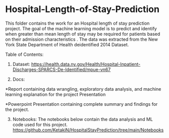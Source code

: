 # Hospital-Length-of-Stay-Prediction

This folder contains the work for an Hospital length of stay prediction project. The goal of the machine learning model is to predict and identify when greater than mean length of stay may be required for patients based on their admission characteristics . The data was extracted from the New York State Department of Health deidentified 2014 Dataset.


Table of Contents:

1) Dataset:
https://health.data.ny.gov/Health/Hospital-Inpatient-Discharges-SPARCS-De-Identified/mpue-vn67

2) Docs:

*Report containing data wrangling, exploratory data analysis, and machine learning explanation for the project
Presentation

*Powerpoint Presentation containing complete summary and findings for the project.

3) Notebooks:
The notebooks below contain the data analysis and ML code used for this project. 
https://github.com/KetakiN/HospitalStayPrediction/tree/main/Notebooks


